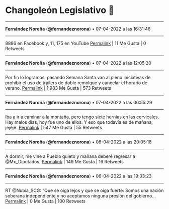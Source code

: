# Changoleón Legislativo 🙈
*****
**Fernández Noroña** (**@fernandeznorona**) • 07-04-2022 a las 16:31:46
*****
8886 en Facebook y, 11, 175 en YouTube
[Permalink](https://twitter.com/fernandeznorona/status/1512226659230957569) | 11 Me Gusta | 0 Retweets
*****
**Fernández Noroña** (**@fernandeznorona**) • 07-04-2022 a las 12:05:20
*****
Por fin lo logramos: pasando Semana Santa van al pleno iniciativas de prohibir el uso de trailers de doble remolque y cancelar el horario de verano.
[Permalink](https://twitter.com/fernandeznorona/status/1512159609083023371) | 1,983 Me Gusta | 573 Retweets
*****
**Fernández Noroña** (**@fernandeznorona**) • 07-04-2022 a las 06:55:29
*****
Iba a ir a caminar a la montaña, pero tengo siete hernias en las cervicales. Hay malos días, hoy fue uno de ellos. Y eso que todavía es de mañana, jejeje.
[Permalink](https://twitter.com/fernandeznorona/status/1512081633087614995) | 547 Me Gusta | 55 Retweets
*****
**Fernández Noroña** (**@fernandeznorona**) • 06-04-2022 a las 20:05:18
*****
A dormir, me vine a Pueblo quieto y mañana deberé regresar a @Mx_Diputados.
[Permalink](https://twitter.com/fernandeznorona/status/1511918012248600580) | 149 Me Gusta | 16 Retweets
*****
**Fernández Noroña** (**@fernandeznorona**) • 06-04-2022 a las 19:33:23
*****
RT @Nubia_SCG: “Que se oiga lejos y que se oiga fuerte: Somos una nación soberana independiente y no aceptamos ninguna presión del gobierno…
[Permalink](https://twitter.com/fernandeznorona/status/1511909977291644930) | 0 Me Gusta | 100 Retweets
